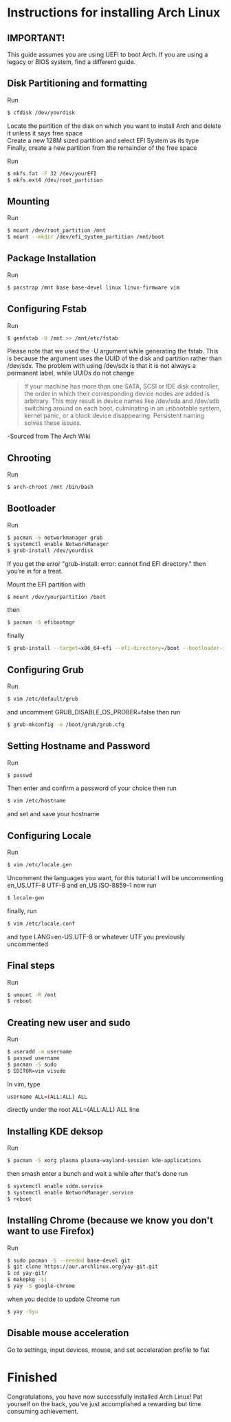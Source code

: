 # Instructions for installing Arch Linux
## IMPORTANT!
This guide assumes you are using UEFI to boot Arch. If you are using a legacy or BIOS system, find a different guide.
## Disk Partitioning and formatting
Run
```sh
$ cfdisk /dev/yourdisk
```  
Locate the partition of the disk on which you want to install Arch and delete it unless it says free space  
Create a new 128M sized partition and select EFI System as its type  
Finally, create a new partition from the remainder of the free space  

Run  
```sh
$ mkfs.fat -F 32 /dev/yourEFI
$ mkfs.ext4 /dev/root_partition
```

## Mounting
Run
```sh
$ mount /dev/root_partition /mnt
$ mount --mkdir /dev/efi_system_partition /mnt/boot
```

## Package Installation
Run
```sh
$ pacstrap /mnt base base-devel linux linux-firmware vim
```

## Configuring Fstab
Run
```sh
$ genfstab -U /mnt >> /mnt/etc/fstab
```
Please note that we used the -U argument while generating the fstab. This is because the argument uses the UUID of the disk and partition rather than /dev/sdx. The problem with using /dev/sdx is that it is not always a permanent label, while UUIDs do not change

>If your machine has more than one SATA, SCSI or IDE disk controller, the order in which their corresponding device nodes are added is arbitrary. This may result in device names like /dev/sda and /dev/sdb switching around on each boot, culminating in an unbootable system, kernel panic, or a block device disappearing. Persistent naming solves these issues.

-Sourced from The Arch Wiki

## Chrooting
Run
```sh
$ arch-chroot /mnt /bin/bash
```

## Bootloader
Run
```sh
$ pacman -S networkmanager grub
$ systemctl enable NetworkManager
$ grub-install /dev/yourdisk
```
If you get the error "grub-install: error: cannot find EFI directory." then you’re in for a treat. 

Mount the EFI partition with
```sh
$ mount /dev/yourpartition /boot
```
then
```sh
$ pacman -S efibootmgr
```
finally
```sh
$ grub-install --target=x86_64-efi --efi-directory=/boot --bootloader-id=GRUB
```

## Configuring Grub
Run
```sh
$ vim /etc/default/grub
```
and uncomment GRUB_DISABLE_OS_PROBER=false
then run
```sh
$ grub-mkconfig -o /boot/grub/grub.cfg
```

## Setting Hostname and Password
Run
```sh
$ passwd
```
Then enter and confirm a password of your choice
then run
```sh
$ vim /etc/hostname
```
and set and save your hostname

## Configuring Locale
Run
```sh
$ vim /etc/locale.gen
```
Uncomment the languages you want, for this tutorial I will be uncommenting en_US.UTF-8 UTF-8 and en_US ISO-8859-1
now run
```sh
$ locale-gen
```
finally, run
```sh
$ vim /etc/locale.conf
```
and type LANG=en-US.UTF-8 or whatever UTF you previously uncommented

## Final steps
Run
```sh
$ umount -R /mnt
$ reboot
```

## Creating new user and sudo
Run
```sh
$ useradd -m username
$ passwd username
$ pacman -S sudo
$ EDITOR=vim visudo
```

In vim, type  
```sh
username ALL=(ALL:ALL) ALL
```
directly under the root ALL=(ALL:ALL) ALL line

## Installing KDE deksop
Run
```sh
$ pacman -S xorg plasma plasma-wayland-session kde-applications
```
then smash enter a bunch and wait a while
after that's done run
```sh
$ systemctl enable sddm.service
$ systemctl enable NetworkManager.service
$ reboot
```

## Installing Chrome (because we know you don't want to use Firefox)
Run
```sh
$ sudo pacman -S --needed base-devel git
$ git clone https://aur.archlinux.org/yay-git.git
$ cd yay-git/
$ makepkg -si
$ yay -S google-chrome
```
when you decide to update Chrome run
```sh
$ yay -Syu
```

## Disable mouse acceleration
Go to settings, input devices, mouse, and set acceleration profile to flat

# Finished
Congratulations, you have now successfully installed Arch Linux! Pat yourself on the back, you've just accomplished a rewarding but time consuming achievement.
